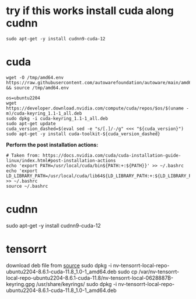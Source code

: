 # try if this works install cuda along cudnn

```
sudo apt-get -y install cudnn9-cuda-12
```
# cuda
```
wget -O /tmp/amd64.env https://raw.githubusercontent.com/autowarefoundation/autoware/main/amd64.env && source /tmp/amd64.env

os=ubuntu2204
wget https://developer.download.nvidia.com/compute/cuda/repos/$os/$(uname -m)/cuda-keyring_1.1-1_all.deb
sudo dpkg -i cuda-keyring_1.1-1_all.deb
sudo apt-get update
cuda_version_dashed=$(eval sed -e "s/[.]/-/g" <<< "${cuda_version}")
sudo apt-get -y install cuda-toolkit-${cuda_version_dashed}
```

**Perform the post installation actions:**
```
# Taken from: https://docs.nvidia.com/cuda/cuda-installation-guide-linux/index.html#post-installation-actions
echo 'export PATH=/usr/local/cuda/bin${PATH:+:${PATH}}' >> ~/.bashrc
echo 'export LD_LIBRARY_PATH=/usr/local/cuda/lib64${LD_LIBRARY_PATH:+:${LD_LIBRARY_PATH}}' >> ~/.bashrc
source ~/.bashrc
```
# cudnn

sudo apt-get -y install cudnn9-cuda-12

# tensorrt
download deb file from [source](https://developer.nvidia.com/nvidia-tensorrt-8x-download)
sudo dpkg -i nv-tensorrt-local-repo-ubuntu2204-8.6.1-cuda-11.8_1.0-1_amd64.deb
sudo cp /var/nv-tensorrt-local-repo-ubuntu2204-8.6.1-cuda-11.8/nv-tensorrt-local-0628887B-keyring.gpg /usr/share/keyrings/
sudo dpkg -i nv-tensorrt-local-repo-ubuntu2204-8.6.1-cuda-11.8_1.0-1_amd64.deb
